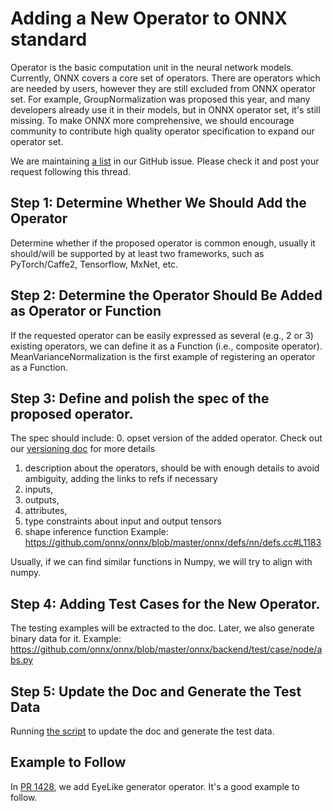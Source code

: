 # Adding a New Operator to ONNX standard

Operator is the basic computation unit in the neural network models.
Currently, ONNX covers a core set of operators. There are operators which are
needed by users, however they are still excluded from ONNX operator set. For
example, GroupNormalization was proposed this year, and many developers already
use it in their models, but in ONNX operator set, it's still missing. To make
ONNX more comprehensive, we should encourage community to contribute high
quality operator specification to expand our operator set.

We are maintaining [a list](https://github.com/onnx/onnx/issues/1646) in our
GitHub issue. Please check it and post your request following this thread.

## Step 1: Determine Whether We Should Add the Operator
Determine whether if the proposed operator is common enough, usually it
should/will be supported by at least two frameworks, such as PyTorch/Caffe2,
Tensorflow, MxNet, etc.

## Step 2: Determine the Operator Should Be Added as Operator or Function
If the requested operator can be easily expressed as several (e.g., 2 or 3)
existing operators, we can define it as a Function (i.e., composite operator).
MeanVarianceNormalization is the first example of registering an operator
as a Function.

## Step 3: Define and polish the spec of the proposed operator.
The spec should include:
0. opset version of the added operator. Check out our
[versioning doc](https://github.com/fdwr/onnx/blob/master/docs/Versioning.md#operator-versioning)
for more details
1. description about the operators, should be with enough details to avoid
ambiguity, adding the links to refs if necessary 
2. inputs,
3. outputs,
4. attributes,
5. type constraints about input and output tensors
6. shape inference function Example:
https://github.com/onnx/onnx/blob/master/onnx/defs/nn/defs.cc#L1183

Usually, if we can find similar functions in Numpy, we will try to align with
numpy.

## Step 4: Adding Test Cases for the New Operator.
The testing examples will be extracted to the doc. Later, we also generate
binary data for it. Example:
https://github.com/onnx/onnx/blob/master/onnx/backend/test/case/node/abs.py

## Step 5: Update the Doc and Generate the Test Data
Running [the script](https://github.com/onnx/onnx/blob/master/tools/update_doc.sh)
to update the doc and generate the test data.

## Example to Follow
In [PR 1428](https://github.com/onnx/onnx/pull/1428), we add EyeLike generator operator.
It's a good example to follow.
